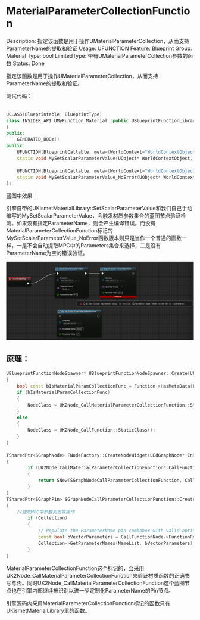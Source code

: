 # MaterialParameterCollectionFunction

Description: 指定该函数是用于操作UMaterialParameterCollection，从而支持ParameterName的提取和验证
Usage: UFUNCTION
Feature: Blueprint
Group: Material
Type: bool
LimitedType: 带有UMaterialParameterCollection参数的函数
Status: Done

指定该函数是用于操作UMaterialParameterCollection，从而支持ParameterName的提取和验证。

测试代码：

```cpp

UCLASS(Blueprintable, BlueprintType)
class INSIDER_API UMyFunction_Material :public UBlueprintFunctionLibrary
{
public:
	GENERATED_BODY()
public:
	UFUNCTION(BlueprintCallable, meta=(WorldContext="WorldContextObject", MaterialParameterCollectionFunction))
	static void MySetScalarParameterValue(UObject* WorldContextObject, UMaterialParameterCollection* Collection, FName ParameterName, float ParameterValue);

	UFUNCTION(BlueprintCallable, meta=(WorldContext="WorldContextObject"))
	static void MySetScalarParameterValue_NoError(UObject* WorldContextObject, UMaterialParameterCollection* Collection, FName ParameterName, float ParameterValue);
};
```

蓝图中效果：

引擎自带的UKismetMaterialLibrary::SetScalarParameterValue和我们自己手动编写的MySetScalarParameterValue，会触发材质参数集合的蓝图节点验证检测。如果没有指定ParameterName，则会产生编译错误。而没有MaterialParameterCollectionFunction标记的MySetScalarParameterValue_NoError函数版本则只是当作一个普通的函数一样，一是不会自动提取MPC中的Parameters集合来选择，二是没有ParameterName为空的错误验证。

![Untitled](MaterialParameterCollectionFunction/Untitled.png)

## 原理：

```cpp
UBlueprintFunctionNodeSpawner* UBlueprintFunctionNodeSpawner::Create(UFunction const* const Function, UObject* Outer/* = nullptr*/)
{
	bool const bIsMaterialParamCollectionFunc = Function->HasMetaData(FBlueprintMetadata::MD_MaterialParameterCollectionFunction);
	if (bIsMaterialParamCollectionFunc)
	{
		NodeClass = UK2Node_CallMaterialParameterCollectionFunction::StaticClass();
	}
	else
	{
		NodeClass = UK2Node_CallFunction::StaticClass();
	}
}

TSharedPtr<SGraphNode> FNodeFactory::CreateNodeWidget(UEdGraphNode* InNode)
{
		if (UK2Node_CallMaterialParameterCollectionFunction* CallFunctionNode = Cast<UK2Node_CallMaterialParameterCollectionFunction>(InNode))
		{
			return SNew(SGraphNodeCallParameterCollectionFunction, CallFunctionNode);
		}
}
TSharedPtr<SGraphPin> SGraphNodeCallParameterCollectionFunction::CreatePinWidget(UEdGraphPin* Pin) const
{
	//提取MPC中参数列表等操作
		if (Collection)
		{
			// Populate the ParameterName pin combobox with valid options from the Collection
			const bool bVectorParameters = CallFunctionNode->FunctionReference.GetMemberName().ToString().Contains(TEXT("Vector"));
			Collection->GetParameterNames(NameList, bVectorParameters);
		}
}
```

MaterialParameterCollectionFunction这个标记的，会采用UK2Node_CallMaterialParameterCollectionFunction来验证材质函数的正确书写与否。同时UK2Node_CallMaterialParameterCollectionFunction这个蓝图节点也在引擎内部继续被识别以进一步定制化ParameterName的Pin节点。

引擎源码内采用MaterialParameterCollectionFunction标记的函数只有UKismetMaterialLibrary里的函数。